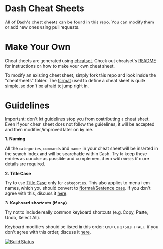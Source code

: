 Dash Cheat Sheets 
===========

All of Dash's cheat sheets can be found in this repo. You can modify them or add new ones using pull requests.

# Make Your Own

Cheat sheets are generated using [cheatset](https://github.com/Kapeli/cheatset#readme). Check out cheatset's [README](https://github.com/Kapeli/cheatset#readme) for instructions on how to make your own cheat sheet.

To modify an existing cheet sheet, simply fork this repo and look inside the "cheatsheets" folder. The [format](https://github.com/Kapeli/cheatset#readme) used to define a cheat sheet is quite simple, so don't be afraid to jump right in.

# Guidelines

Important: don't let guidelines stop you from contributing a cheat sheet. Even if your cheat sheet does not follow the guidelines, it will be accepted and then modified/improved later on by me.

**1. Naming**

All the `categories`, `commands` and `names` in your cheat sheet will be inserted in the search index and will be searchable within Dash. Try to keep these entries as concise as possible and complement them with `notes` if more details are required.

**2. Title Case**

Try to use [Title Case](http://en.wikipedia.org/wiki/Letter_case#Title_case) only for `categories`. This also applies to menu item names, which you should convert to [Normal/Sentence case](http://en.wikipedia.org/wiki/Letter_case#Sentence_case). If you don't agree with this, discuss it [here](https://github.com/Kapeli/cheatsheets/issues/8).

**3. Keyboard shortcuts (if any)**

Try not to include really common keyboard shortcuts (e.g. Copy, Paste, Undo, Select All).

Keyboard modifiers should be listed in this order: `CMD+CTRL+SHIFT+ALT`. If you don't agree with this order, discuss it [here](https://github.com/Kapeli/cheatsheets/issues/7).

[![Build Status](https://travis-ci.org/Kapeli/cheatsheets.png?branch=master)](https://travis-ci.org/Kapeli/cheatsheets)
